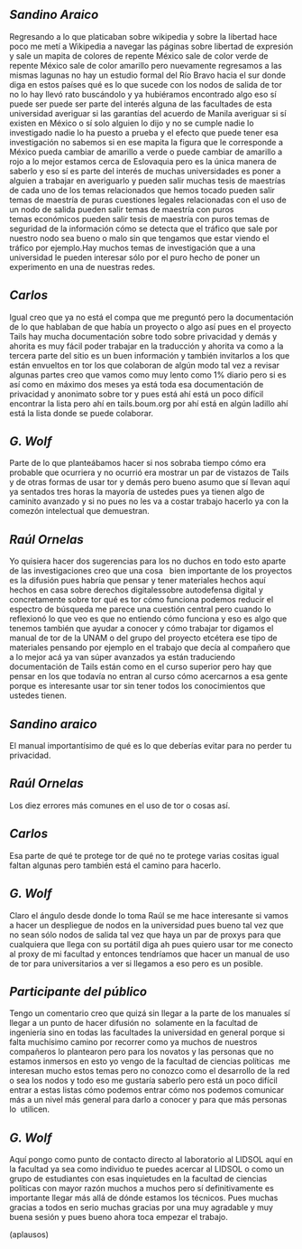 ## _Sandino Araico_ ##
Regresando a lo que platicaban sobre wikipedia y sobre la libertad hace poco me metí a Wikipedia a navegar las páginas sobre libertad de expresión y sale un mapita de colores de repente México sale de color verde de repente México sale de color amarillo pero nuevamente regresamos a las mismas lagunas no hay un estudio formal del Río Bravo hacia el sur donde diga en estos países qué es lo que sucede con los nodos de salida de tor no lo hay llevó rato buscándolo y ya hubiéramos encontrado algo eso sí puede ser puede ser parte del interés alguna de las facultades de esta universidad averiguar si las garantías del acuerdo de Manila averiguar si sí existen en México o sí solo alguien lo dijo y no se cumple nadie lo investigado nadie lo ha puesto a prueba y el efecto que puede tener esa investigación no sabemos si en ese mapita la figura que le corresponde a México pueda cambiar de amarillo a verde o puede cambiar de amarillo a rojo a lo mejor estamos cerca de Eslovaquia pero es la única manera de saberlo y eso sí es parte del interés de muchas universidades es poner a alguien a trabajar en averiguarlo y pueden salir muchas tesis de maestrías de cada uno de los temas relacionados que hemos tocado pueden salir temas de maestría de puras cuestiones legales relacionadas con el uso de un nodo de salida
pueden salir temas de maestría con puros temas económicos pueden salir tesis de maestría con puros temas de seguridad de la información cómo se detecta que el tráfico que sale por nuestro nodo sea bueno o malo sin que tengamos que estar viendo el tráfico por ejemplo.Hay muchos temas de investigación que a una universidad le pueden interesar sólo por el puro hecho de poner un experimento en una de nuestras redes.
## _Carlos_ ##
Igual creo que ya no está el compa que me preguntó pero la documentación de lo que hablaban de que había un proyecto o algo así pues en el proyecto Tails hay mucha documentación sobre todo sobre privacidad y demás y ahorita es muy fácil
poder trabajar en la traducción y ahorita va como a la tercera parte del sitio es un buen información y también invitarlos a los que están envueltos en tor los que colaboran de algún modo tal vez a revisar algunas partes creo que vamos como muy lento como 1% diario pero si es así como en máximo dos meses ya está toda esa documentación de privacidad y anonimato sobre tor y pues está ahí está un poco difícil encontrar la lista pero ahí en tails.boum.org por ahí está en algún ladillo ahí está la lista donde se puede colaborar.
## _G. Wolf_ ##
Parte de lo que planteábamos hacer si nos sobraba tiempo cómo era probable que ocurriera y no ocurrió era mostrar un par de vistazos de Tails y de otras formas de usar tor y demás pero bueno asumo que sí llevan aquí ya sentados tres horas la mayoría de ustedes pues ya tienen algo de caminito avanzado y si no pues no les va a costar trabajo hacerlo ya con la comezón intelectual que demuestran. 
## _Raúl Ornelas_ ##
Yo quisiera hacer dos sugerencias para los no duchos en todo esto aparte de las investigaciones creo que una cosa  
bien importante de los proyectos es la difusión pues habría que pensar y tener materiales hechos aquí hechos en casa sobre derechos digitalessobre autodefensa digital y concretamente sobre tor qué es tor cómo funciona podemos reducir el espectro de búsqueda me parece una cuestión central pero cuando lo reflexionó lo que veo es que no entiendo cómo funciona y eso es algo que tenemos también que ayudar a conocer y cómo trabajar tor digamos el manual de tor de la UNAM o del grupo del proyecto etcétera ese tipo de materiales pensando por ejemplo en el trabajo que decía al compañero
que a lo mejor acá ya van súper avanzados ya están traduciendo documentación de Tails están como en el curso superior pero hay que pensar en los que todavía no entran al curso cómo acercarnos a esa gente porque es interesante usar tor sin tener todos los conocimientos que ustedes tienen.  
## _Sandino araico_ ## 
El manual importantísimo de qué es lo que deberías evitar para no perder tu privacidad. 
## _Raúl Ornelas_ ## 
Los diez errores más comunes en el uso de tor o cosas así. 
## _Carlos_ ## 
Esa parte de qué te protege tor de qué no te protege varias cositas igual faltan algunas pero también está el camino para hacerlo. 
## _G. Wolf_ ## 
Claro el ángulo desde donde lo toma Raúl se me hace interesante si vamos a hacer un despliegue de nodos en la universidad pues bueno tal vez que no sean sólo nodos de salida tal vez que haya un par de proxys para que cualquiera que llega con su portátil diga ah pues quiero usar tor me conecto al proxy de mi facultad y entonces tendríamos que hacer un manual de uso de tor para universitarios a ver si llegamos a eso pero es un posible. 
## _Participante del público_ ## 
Tengo un comentario creo que quizá sin llegar a la parte de los manuales sí llegar a un punto de hacer difusión no  solamente en la facultad de ingeniería sino en todas las facultades la universidad en general porque si falta muchísimo camino por recorrer como ya muchos de nuestros compañeros lo plantearon pero para los novatos y las personas que no estamos inmersos en esto yo vengo de la facultad de ciencias políticas  me interesan mucho estos temas pero no conozco como el desarrollo de la red o sea los nodos y todo eso me gustaría saberlo pero está un poco difícil entrar a estas listas cómo podemos entrar cómo nos podemos comunicar más a un nivel más general para darlo a conocer y para que más personas lo  utilicen. 
## _G. Wolf_ ## 
Aquí pongo como punto de contacto directo al laboratorio al LIDSOL aquí en la facultad ya sea como individuo te puedes acercar al LIDSOL o como un grupo de estudiantes con esas inquietudes en la facultad de ciencias políticas con mayor razón muchos a muchos pero sí definitivamente es importante llegar más allá de dónde estamos los técnicos. Pues muchas gracias a todos en serio muchas gracias por una muy agradable y muy buena sesión y pues bueno ahora toca empezar el trabajo.

(aplausos)